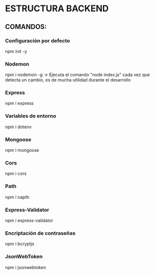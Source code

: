 # ESTRUCTURA BACKEND

## COMANDOS:
### Configuración por defecto
npm init -y
### Nodemon
npm i nodemon -g -> Ejecuta el comando "node index.js" cada vez que detecta un cambio, es de mucha utilidad durante el desarrollo
### Express
npm i express
### Variables de entorno
npm i dotenv
### Mongoose
npm i mongoose
### Cors
npm i cors
### Path
npm i napth
### Express-Validator
npm i express-validator
### Encriptación de contraseñas
npm i bcryptjs
### JsonWebToken
npm i jsonwebtoken